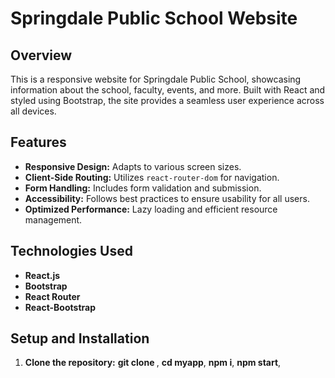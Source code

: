 # Springdale Public School Website

## Overview

This is a responsive website for Springdale Public School, showcasing information about the school, faculty, events, and more. Built with React and styled using Bootstrap, the site provides a seamless user experience across all devices.

## Features

- **Responsive Design:** Adapts to various screen sizes.
- **Client-Side Routing:** Utilizes `react-router-dom` for navigation.
- **Form Handling:** Includes form validation and submission.
- **Accessibility:** Follows best practices to ensure usability for all users.
- **Optimized Performance:** Lazy loading and efficient resource management.

## Technologies Used

- **React.js**
- **Bootstrap**
- **React Router**
- **React-Bootstrap**

## Setup and Installation

1. **Clone the repository:**
   **git clone <repository-url>**,
   **cd myapp**,
   **npm i**,
   **npm start**,





